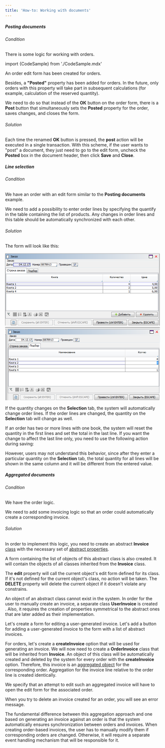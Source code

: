 ```yaml
---
title: 'How-to: Working with documents'
---
```


##### Posting documents

###### Condition

There is some logic for working with orders.

import {CodeSample} from './CodeSample.mdx'

<CodeSample url="https://documentation.lsfusion.org/sample?file=UseCaseDocument&block=sample1"/>

An order edit form has been created for orders.

<CodeSample url="https://documentation.lsfusion.org/sample?file=UseCaseDocument&block=solution1"/>

Besides, a **"Posted"** property has been added for orders. In the future, only orders with this property will take part in subsequent calculations (for example, calculation of the reserved quantity).

<CodeSample url="https://documentation.lsfusion.org/sample?file=UseCaseDocument&block=sample3"/>

We need to do so that instead of the **ОК** button on the order form, there is a **Post** button that simultaneously sets the **Posted** property for the order, saves changes, and closes the form.

###### Solution

<CodeSample url="https://documentation.lsfusion.org/sample?file=UseCaseDocument&block=solution3"/>

Each time the renamed **OK** button is pressed, the **post** action will be executed in a single transaction. With this scheme, if the user wants to "post" a document, they just need to go to the edit form, uncheck the **Posted** box in the document header, then click **Save** and **Close**.

##### Line selection

###### Condition

We have an order with an edit form similar to the **Posting documents** example.

We need to add a possibility to enter order lines by specifying the quantify in the table containing the list of products. Any changes in order lines and this table should be automatically synchronized with each other.

###### Solution

<CodeSample url="https://documentation.lsfusion.org/sample?file=UseCaseDocument&block=solution4"/>

The form will look like this:

![](attachments/46367481/46367490.png)![](attachments/46367481/46367491.png)

If the quantity changes on the **Selection** tab, the system will automatically change order lines. If the order lines are changed, the quantity on the **Selection** tab will change as well.

If an order has two or more lines with one book, the system will reset the quantity in the first lines and set the total in the last line. If you want the change to affect the last line only, you need to use the following action during saving:

<CodeSample url="https://documentation.lsfusion.org/sample?file=UseCaseDocument&block=solution4a"/>

However, users may not understand this behavior, since after they enter a particular quantity on the **Selection** tab, the total quantity for all lines will be shown in the same column and it will be different from the entered value.

##### Aggregated documents

###### Condition

We have the order logic.

We need to add some invoicing logic so that an order could automatically create a corresponding invoice.

###### Solution

In order to implement this logic, you need to create an abstract **Invoice** [class](Classes.md) with the necessary set of [abstract properties](Property_extension.md).

<CodeSample url="https://documentation.lsfusion.org/sample?file=UseCaseDocument&block=solution5a"/>

A form containing the list of objects of this abstract class is also created. It will contain the objects of all classes inherited from the **Invoice** class.

<CodeSample url="https://documentation.lsfusion.org/sample?file=UseCaseDocument&block=solution5b"/>

The **edit** property will call the current object's edit form defined for its class. If it's not defined for the current object's class, no action will be taken. The **DELETE** property will delete the current object if it doesn't violate any constrains.

An object of an abstract class cannot exist in the system. In order for the user to manually create an invoice, a separate class **UserInvoice** is created . Also, it requires the creation of properties symmetrical to the abstract ones that are later added as their implementation.

<CodeSample url="https://documentation.lsfusion.org/sample?file=UseCaseDocument&block=solution5c"/>

Let's create a form for editing a user-generated invoice. Let's add a button for adding a user-generated invoice to the form with a list of abstract invoices.

<CodeSample url="https://documentation.lsfusion.org/sample?file=UseCaseDocument&block=solution5d"/>

For orders, let's create a **createInvoice** option that will be used for generating an invoice. We will now need to create a **OrderInvoice** class that will be inherited from **Invoice**. An object of this class will be automatically created and deleted by the system for every order with the **createInvoice** option. Therefore, this invoice is an [aggregated object](Aggregations.md) for the corresponding order. Aggregation for the invoice line relative to the order line is created identically.

<CodeSample url="https://documentation.lsfusion.org/sample?file=UseCaseDocument&block=solution5e"/>

We specify that an attempt to edit such an aggregated invoice will have to open the edit form for the associated order.

<CodeSample url="https://documentation.lsfusion.org/sample?file=UseCaseDocument&block=solution5f"/>

When you try to delete an invoice created for an order, you will see an error message.

The fundamental difference between this aggregation approach and one based on generating an invoice against an order is that the system automatically ensures synchronization between orders and invoices. When creating order-based invoices, the user has to manually modify them if corresponding orders are changed. Otherwise, it will require a separate event handling mechanism that will be responsible for it.
